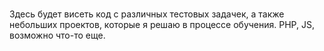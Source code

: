 # 
Здесь будет висеть код с различных тестовых задачек, а также небольших проектов, которые я решаю в процессе обучения. PHP, JS, возможно что-то еще. 
